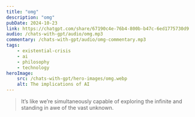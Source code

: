 ```yaml
---
title: "omg"
description: "omg"
pubDate: 2024-10-23
link: https://chatgpt.com/share/67190c4e-76b4-800b-b47c-6ed1775730d9
audio: /chats-with-gpt/audio/omg.mp3
commentary: /chats-with-gpt/audio/omg-commentary.mp3
tags:
    - existential-crisis
    - ai
    - philosophy
    - technology
heroImage:
    src: /chats-with-gpt/hero-images/omg.webp
    alt: The implications of AI
---
```


> It’s like we’re simultaneously capable of exploring the infinite and standing in awe of the vast unknown.
